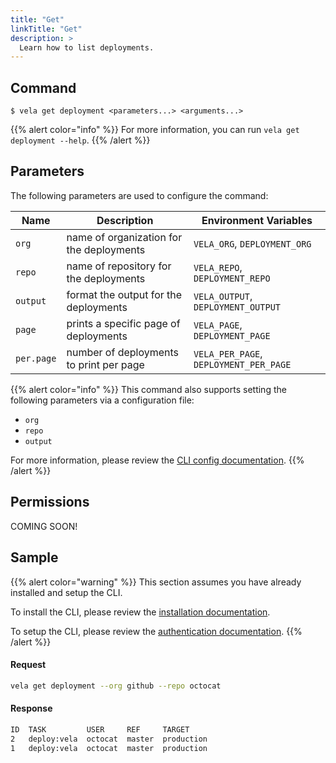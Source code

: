 ```yaml
---
title: "Get"
linkTitle: "Get"
description: >
  Learn how to list deployments.
---
```


## Command

```
$ vela get deployment <parameters...> <arguments...>
```

{{% alert color="info" %}}
For more information, you can run `vela get deployment --help`.
{{% /alert %}}

## Parameters

The following parameters are used to configure the command:

| Name       | Description                              | Environment Variables                  |
| ---------- | ---------------------------------------- | -------------------------------------- |
| `org`      | name of organization for the deployments | `VELA_ORG`, `DEPLOYMENT_ORG`           |
| `repo`     | name of repository for the deployments   | `VELA_REPO`, `DEPLOYMENT_REPO`         |
| `output`   | format the output for the deployments    | `VELA_OUTPUT`, `DEPLOYMENT_OUTPUT`     |
| `page`     | prints a specific page of deployments    | `VELA_PAGE`, `DEPLOYMENT_PAGE`         |
| `per.page` | number of deployments to print per page  | `VELA_PER_PAGE`, `DEPLOYMENT_PER_PAGE` |

{{% alert color="info" %}}
This command also supports setting the following parameters via a configuration file:

- `org`
- `repo`
- `output`

For more information, please review the [CLI config documentation](/docs/reference/cli/config/).
{{% /alert %}}

## Permissions

COMING SOON!

## Sample

{{% alert color="warning" %}}
This section assumes you have already installed and setup the CLI.

To install the CLI, please review the [installation documentation](/docs/reference/cli/install/).

To setup the CLI, please review the [authentication documentation](/docs/reference/cli/authentication/).
{{% /alert %}}

#### Request

```sh
vela get deployment --org github --repo octocat
```

#### Response

```sh
ID  TASK         USER     REF     TARGET
2   deploy:vela  octocat  master  production
1   deploy:vela  octocat  master  production
```
